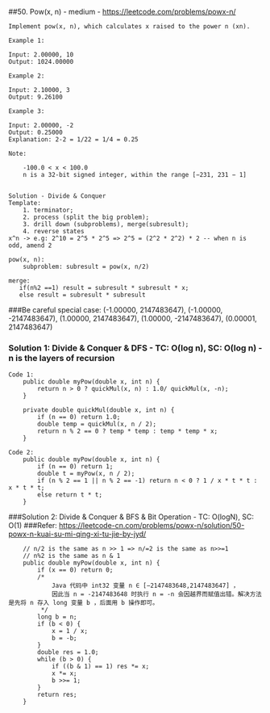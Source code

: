 ##50. Pow(x, n) - medium - https://leetcode.com/problems/powx-n/
```
Implement pow(x, n), which calculates x raised to the power n (xn).

Example 1:

Input: 2.00000, 10
Output: 1024.00000

Example 2:

Input: 2.10000, 3
Output: 9.26100

Example 3:

Input: 2.00000, -2
Output: 0.25000
Explanation: 2-2 = 1/22 = 1/4 = 0.25

Note:

    -100.0 < x < 100.0
    n is a 32-bit signed integer, within the range [−231, 231 − 1]


```
```
Solution - Divide & Conquer
Template: 
    1. terminator; 
    2. process (split the big problem); 
    3. drill down (subproblems), merge(subresult); 
    4. reverse states
x^n -> e.g: 2^10 = 2^5 * 2^5 => 2^5 = (2^2 * 2^2) * 2 -- when n is odd, amend 2

pow(x, n):
    subproblem: subresult = pow(x, n/2)

merge:
   if(n%2 ==1) result = subresult * subresult * x;
   else result = subresult * subresult

```
###Be careful special case: (-1.00000, 2147483647), (-1.00000, -2147483647), (1.00000, 2147483647), (1.00000, -2147483647), (0.00001, 2147483647)
### Solution 1:  Divide & Conquer & DFS - TC: O(log n), SC: O(log n) - n is the layers of recursion
```
Code 1:
    public double myPow(double x, int n) {
        return n > 0 ? quickMul(x, n) : 1.0/ quickMul(x, -n);
    }

    private double quickMul(double x, int n) {
        if (n == 0) return 1.0;
        double temp = quickMul(x, n / 2);
        return n % 2 == 0 ? temp * temp : temp * temp * x;
    }

Code 2:
    public double myPow(double x, int n) {
        if (n == 0) return 1;
        double t = myPow(x, n / 2);
        if (n % 2 == 1 || n % 2 == -1) return n < 0 ? 1 / x * t * t : x * t * t;
        else return t * t;
    }
```
###Solution 2: Divide & Conquer & BFS & Bit Operation - TC: O(logN), SC: O(1)
###Refer: https://leetcode-cn.com/problems/powx-n/solution/50-powx-n-kuai-su-mi-qing-xi-tu-jie-by-jyd/
```
    // n/2 is the same as n >> 1 => n/=2 is the same as n>>=1
    // n%2 is the same as n & 1
    public double myPow(double x, int n) {
        if (x == 0) return 0;
        /*
            Java 代码中 int32 变量 n ∈ [−2147483648,2147483647] ，
            因此当 n = -2147483648 时执行 n = -n 会因越界而赋值出错。解决方法是先将 n 存入 long 变量 b ，后面用 b 操作即可。
         */
        long b = n;
        if (b < 0) {
            x = 1 / x;
            b = -b;
        }
        double res = 1.0;
        while (b > 0) {
            if ((b & 1) == 1) res *= x;
            x *= x;
            b >>= 1;
        }
        return res;
    }
```
